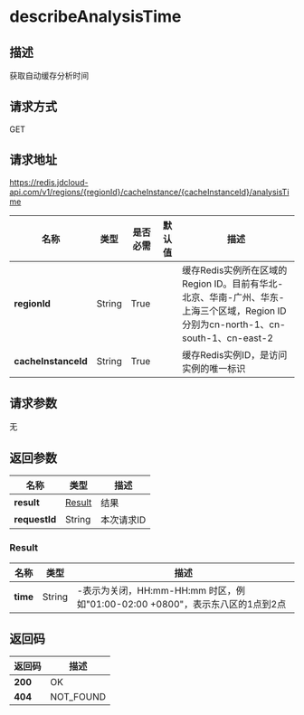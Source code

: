 # describeAnalysisTime


## 描述
获取自动缓存分析时间

## 请求方式
GET

## 请求地址
https://redis.jdcloud-api.com/v1/regions/{regionId}/cacheInstance/{cacheInstanceId}/analysisTime

|名称|类型|是否必需|默认值|描述|
|---|---|---|---|---|
|**regionId**|String|True| |缓存Redis实例所在区域的Region ID。目前有华北-北京、华南-广州、华东-上海三个区域，Region ID分别为cn-north-1、cn-south-1、cn-east-2|
|**cacheInstanceId**|String|True| |缓存Redis实例ID，是访问实例的唯一标识|

## 请求参数
无


## 返回参数
|名称|类型|描述|
|---|---|---|
|**result**|[Result](describeanalysistime#result)|结果|
|**requestId**|String|本次请求ID|

### <div id="result">Result</div>
|名称|类型|描述|
|---|---|---|
|**time**|String|-表示为关闭，HH:mm-HH:mm 时区，例如"01:00-02:00 +0800"，表示东八区的1点到2点|

## 返回码
|返回码|描述|
|---|---|
|**200**|OK|
|**404**|NOT_FOUND|
